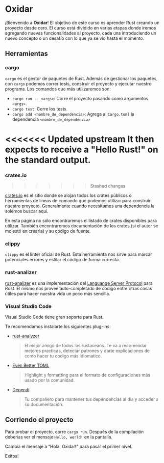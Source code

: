 # Oxidar
¡Bienvenido a **Oxidar**! El objetivo de este curso es aprender Rust creando un proyecto desde cero. El curso está dividido en varias etapas donde iremos agregando nuevas funcionalidades al proyecto, cada una introduciendo un nuevo concepto o un desafío con lo que ya se vio hasta el momento.

## Herramientas

### cargo

`cargo` es el gestor de paquetes de Rust. Además de gestionar los paquetes, con `cargo` podemos correr tests, construir el proyecto y ejecutar nuestro programa. Los comandos que más utilizaremos son:

- `cargo run -- <args>`: Corre el proyecto pasando como argumentos `<args>`.
- `cargo test`: Corre los tests.
- `cargo add <nombre_de_dependencia>`: Agrega al `Cargo.toml` la dependencia `<nombre_de_dependencia>`

<<<<<<< Updated upstream
It then expects to receive a "Hello Rust!" on the standard output.
=======
### crates.io
>>>>>>> Stashed changes

[crates.io](https://crates.io) es el sitio donde se alojan todos los crates públicos o herramientas de líneas de comando que podemos utilizar para construir nuestro proyecto. Generalmente cuando necesitamos una dependencia la solemos buscar aquí.

En esta página no sólo encontraremos el listado de crates disponibles para utilizar. También encontraremos documentación de los crates (si el autor se molestó en crearla) y su código de fuente.

### clippy

`clippy` es el linter oficial de Rust. Esta herramienta nos sirve para marcar potenciales errores y estilar el código de forma correcta.

### rust-analizer

[rust-analizer](https://rust-analyzer.github.io/) es una implementación del [Languange Server Protocol](https://microsoft.github.io/language-server-protocol/) para Rust. El mismo nos provee auto-completado de código entre otras cosas útiles para hacer nuestra vida un poco más sencilla.

### Visual Studio Code

Visual Studio Code tiene gran soporte para Rust. 

Te recomendamos instalarte los siguientes plug-ins:
- [rust-analyzer](https://marketplace.visualstudio.com/items?itemName=rust-lang.rust-analyzer)
  > El mejor amigo de todos los rustaceans. Te va a recomendar mejores practicas, detectar patrones y darte explicaciones de como hacer tu codigo más idiomatico.
- [Even Better TOML](https://marketplace.visualstudio.com/items?itemName=tamasfe.even-better-toml)
  > Highlight y formatting para el formato de configuraciones más usado por la comunidad.
- [Dependi](https://marketplace.visualstudio.com/items?itemName=fill-labs.dependi)
  > Tu compañero para mantener tus dependencias al dia y acceder a su documentación.


## Corriendo el proyecto

Para probar el proyecto, corre `cargo run`. Después de la compilación deberías ver el mensaje `Hello, world!` en la pantalla.


Cambia el mensaje a "Hola, Oxidar!" para pasar el primer nivel.

Exitos!
